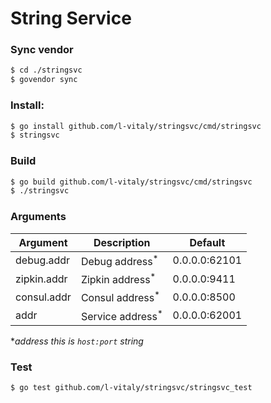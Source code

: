 String Service
==============

### Sync vendor

``` bash
$ cd ./stringsvc
$ govendor sync
```

### Install:

``` bash
$ go install github.com/l-vitaly/stringsvc/cmd/stringsvc
$ stringsvc
```

### Build

``` bash
$ go build github.com/l-vitaly/stringsvc/cmd/stringsvc
$ ./stringsvc
```


### Arguments

| Argument      | Description                   | Default
|---------------|-------------------------------|-----------------------|
| debug.addr    | Debug address<sup>*</sup>     | 0.0.0.0:62101 
| zipkin.addr   | Zipkin address<sup>*</sup>    | 0.0.0.0:9411
| consul.addr   | Consul address<sup>*</sup>    | 0.0.0.0:8500
| addr          | Service address<sup>*</sup>   | 0.0.0.0:62001

**address this is `host:port` string*

### Test

``` bash
$ go test github.com/l-vitaly/stringsvc/stringsvc_test 
```
